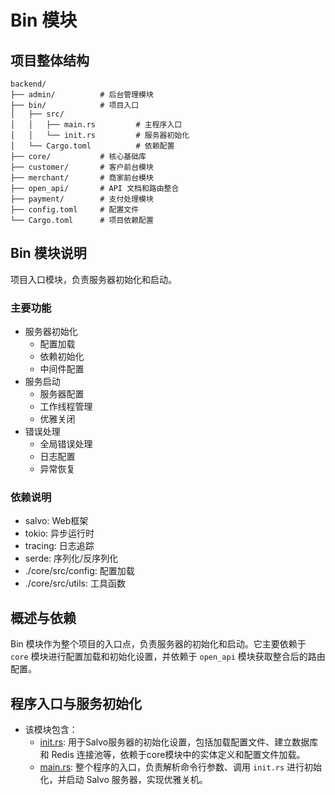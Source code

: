 # Bin 模块

## 项目整体结构
```
backend/
├── admin/          # 后台管理模块
├── bin/            # 项目入口
│   ├── src/
│   │   ├── main.rs         # 主程序入口
│   │   └── init.rs         # 服务器初始化
│   └── Cargo.toml          # 依赖配置
├── core/           # 核心基础库
├── customer/       # 客户前台模块
├── merchant/       # 商家前台模块
├── open_api/       # API 文档和路由整合
├── payment/        # 支付处理模块
├── config.toml     # 配置文件
└── Cargo.toml      # 项目依赖配置
```

## Bin 模块说明
项目入口模块，负责服务器初始化和启动。

### 主要功能
- 服务器初始化
  - 配置加载
  - 依赖初始化
  - 中间件配置
- 服务启动
  - 服务器配置
  - 工作线程管理
  - 优雅关闭
- 错误处理
  - 全局错误处理
  - 日志配置
  - 异常恢复

### 依赖说明
- salvo: Web框架
- tokio: 异步运行时
- tracing: 日志追踪
- serde: 序列化/反序列化
- ./core/src/config: 配置加载
- ./core/src/utils: 工具函数

## 概述与依赖

Bin 模块作为整个项目的入口点，负责服务器的初始化和启动。它主要依赖于 `core` 模块进行配置加载和初始化设置，并依赖于 `open_api` 模块获取整合后的路由配置。

## 程序入口与服务初始化

- 该模块包含：
  - [init.rs](./src/init.rs): 用于Salvo服务器的初始化设置，包括加载配置文件、建立数据库和 Redis 连接池等，依赖于core模块中的实体定义和配置文件加载。
  - [main.rs](./src/main.rs): 整个程序的入口，负责解析命令行参数、调用 `init.rs` 进行初始化，并启动 Salvo 服务器，实现优雅关机。
